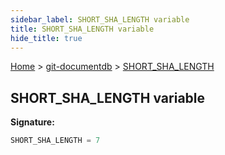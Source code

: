 ```yaml
---
sidebar_label: SHORT_SHA_LENGTH variable
title: SHORT_SHA_LENGTH variable
hide_title: true
---
```


[Home](./index.md) &gt; [git-documentdb](./git-documentdb.md) &gt; [SHORT\_SHA\_LENGTH](./git-documentdb.short_sha_length.md)

## SHORT\_SHA\_LENGTH variable


<b>Signature:</b>

```typescript
SHORT_SHA_LENGTH = 7
```
